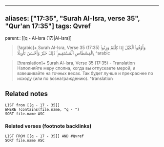 
---
aliases: ["17:35", "Surah Al-Isra, verse 35", "Qur'an 17:35"]
tags: Qvref
---

parent:: [[q - Al-Isra (17)|Al-Isra]]

> [!arabic]+ Surah Al-Isra, Verse 35 (17:35)
> <span class="quran-arabic">وَأَوْفُوا۟ ٱلْكَيْلَ إِذَا كِلْتُمْ وَزِنُوا۟ بِٱلْقِسْطَاسِ ٱلْمُسْتَقِيمِ ۚ ذَٰلِكَ خَيْرٌ وَأَحْسَنُ تَأْوِيلًا</span>
^arabic

> [!translation]+ Surah Al-Isra, Verse 35 (17:35) - Translation
> Наполняйте меру сполна, когда вы отпускаете мерой, и взвешивайте на точных весах. Так будет лучше и прекраснее по исходу (или по вознаграждению).
^translation



## Related notes
```dataview
LIST from [[q - 17 - 35]]
WHERE !contains(file.name, "q - ")
SORT file.name ASC
```

### Related verses (footnote backlinks)
```dataview
LIST FROM [[q - 17 - 35]] AND #Qvref
SORT file.name ASC
```


